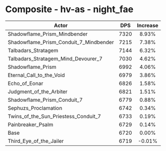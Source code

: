 # Composite - hv-as - night_fae
| Actor | DPS | Increase |
|---|:---:|:---:|
|Shadowflame_Prism_Mindbender|7320|8.93%|
|Shadowflame_Prism_Conduit_7_Mindbender|7215|7.38%|
|Talbadars_Stratagem|7144|6.32%|
|Talbadars_Stratagem_Mind_Devourer_7|7030|4.62%|
|Shadowflame_Prism|6992|4.06%|
|Eternal_Call_to_the_Void|6979|3.86%|
|Echo_of_Eonar|6826|1.58%|
|Judgment_of_the_Arbiter|6821|1.51%|
|Shadowflame_Prism_Conduit_7|6779|0.88%|
|Sephuzs_Proclamation|6742|0.34%|
|Twins_of_the_Sun_Priestess_Conduit_7|6733|0.19%|
|Painbreaker_Psalm|6729|0.14%|
|Base|6720|0.00%|
|Third_Eye_of_the_Jailer|6719|-0.01%|
